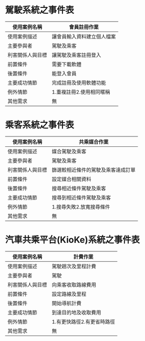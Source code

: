 # 駕駛系統之事件表 #
|使用案例名稱|會員註冊作業|
|----|----|
|使用案例描述|讓會員輸入資料建立個人檔案|
|主要參與者|駕駛及乘客|
|利害關係人與目標|讓駕駛及乘客註冊登入|
|前置條件|需要下載軟體|
|後置條件|能登入會員|
|主要成功情節|完成註冊及使用軟體功能|
|例外情節|1.重複註冊2.使用相同暱稱|
|其他需求|無|
# 乘客系統之事件表 #
|使用案例名稱|共乘媒合作業|
|----|----|
|使用案例描述|媒合駕駛及乘客|
|主要參與者|駕駛及乘客|
|利害關係人與目標|篩選較相近條件的駕駛及乘客達成訂單|
|前置條件|設定媒合相關資料
|後置條件|搜尋相近條件駕駛及乘客|
|主要成功情節|搜尋到相近條件駕駛及乘客|
|例外情節|1.搜尋失敗2.放寬搜尋條件|
|其他需求|無|
# 汽車共乘平台(KioKe)系統之事件表 #
|使用案例名稱|計費作業|
|----|----|
|使用案例描述|駕駛趟次及里程計費|
|主要參與者|駕駛|
|利害關係人與目標|向乘客收取路線費用|
|前置條件|設定路線及里程|
|後置條件|開始導航計費|
|主要成功情節|到達目的地及收取費用|
|例外情節|1.有更快路徑2.有更省時路徑|
|其他需求|無|